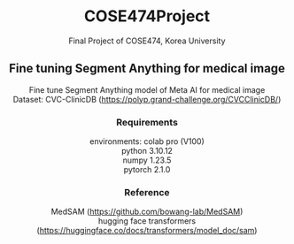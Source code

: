 <div align="center">
  
# COSE474Project #
Final Project of COSE474, Korea University

## Fine tuning Segment Anything for medical image ##
Fine tune Segment Anything model of Meta AI for medical image  
Dataset: CVC-ClinicDB (https://polyp.grand-challenge.org/CVCClinicDB/)

### Requirements ###
environments: colab pro (V100)  
python 3.10.12  
numpy 1.23.5  
pytorch 2.1.0

### Reference ###
MedSAM (https://github.com/bowang-lab/MedSAM)  
hugging face transformers (https://huggingface.co/docs/transformers/model_doc/sam)

</div>
